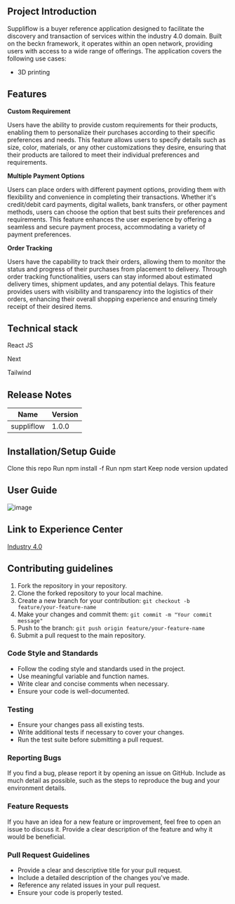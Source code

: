 ## Project Introduction

Suppliflow is a buyer reference application designed to facilitate the discovery and transaction of services within the industry 4.0 domain. Built on the beckn framework, it operates within an open network, providing users with access to a wide range of offerings. The application covers the following use cases:

- 3D printing

## Features
**Custom Requirement**

Users have the ability to provide custom requirements for their products, enabling them to personalize their purchases according to their specific preferences and needs. This feature allows users to specify details such as size, color, materials, or any other customizations they desire, ensuring that their products are tailored to meet their individual preferences and requirements.

**Multiple Payment Options**

Users can place orders with different payment options, providing them with flexibility and convenience in completing their transactions. Whether it's credit/debit card payments, digital wallets, bank transfers, or other payment methods, users can choose the option that best suits their preferences and requirements. This feature enhances the user experience by offering a seamless and secure payment process, accommodating a variety of payment preferences.

**Order Tracking**

Users have the capability to track their orders, allowing them to monitor the status and progress of their purchases from placement to delivery. Through order tracking functionalities, users can stay informed about estimated delivery times, shipment updates, and any potential delays. This feature provides users with visibility and transparency into the logistics of their orders, enhancing their overall shopping experience and ensuring timely receipt of their desired items.

## Technical stack
React JS

Next

Tailwind

## Release Notes

| Name | Version |
|---------|--------------|
| suppliflow    | 1.0.0   |


## Installation/Setup Guide 
Clone this repo
Run npm install -f
Run npm start
Keep node version updated

## User Guide
![image](https://github.com/beckn/beckn-ui-workspace/assets/69658165/adda6526-83fc-49a7-a69e-89f0fede95f4)


## Link to Experience Center

[Industry 4.0 ](https://experience-guide-staging.becknprotocol.io/industry4.0)


## Contributing guidelines

1. Fork the repository in your repository.
2. Clone the forked repository to your local machine.
3. Create a new branch for your contribution: `git checkout -b feature/your-feature-name`
4. Make your changes and commit them: `git commit -m "Your commit message"`
5. Push to the branch: `git push origin feature/your-feature-name`
6. Submit a pull request to the main repository.

### Code Style and Standards

- Follow the coding style and standards used in the project.
- Use meaningful variable and function names.
- Write clear and concise comments when necessary.
- Ensure your code is well-documented.

### Testing

- Ensure your changes pass all existing tests.
- Write additional tests if necessary to cover your changes.
- Run the test suite before submitting a pull request.

### Reporting Bugs

If you find a bug, please report it by opening an issue on GitHub. Include as much detail as possible, such as the steps to reproduce the bug and your environment details.

### Feature Requests

If you have an idea for a new feature or improvement, feel free to open an issue to discuss it. Provide a clear description of the feature and why it would be beneficial.

### Pull Request Guidelines

- Provide a clear and descriptive title for your pull request.
- Include a detailed description of the changes you've made.
- Reference any related issues in your pull request.
- Ensure your code is properly tested.
  


